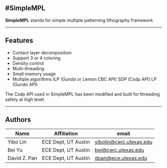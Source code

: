 #SimpleMPL
---------

**SimpleMPL** stands for simple multiple patterning lithography framework

---------
## Features
 * Contact layer decomposition 
 * Support 3 or 4 coloring 
 * Density control
 * Multi-threading
 * Small memory usage
 * Multiple algorithms
     ILP (Gurobi or Lemon CBC API)
     SDP (Csdp API)
     LP  (Gurobi API)

The Csdp API used in SimpleMPL has been modified and built for threading safety at high level. 

---------
## Authors

|  Name              | Affiliation                |  email                            |
| ------------------ | -------------------------- | --------------------------------- |
| Yibo Lin           | ECE Dept, UT Austin        | yibolin@cerc.utexas.edu           |
| Bei Yu             | ECE Dept, UT Austin        | bei@cerc.utexas.edu               |
| David Z. Pan       | ECE Dept, UT Austin        | dpan@ece.utexas.edu               |
